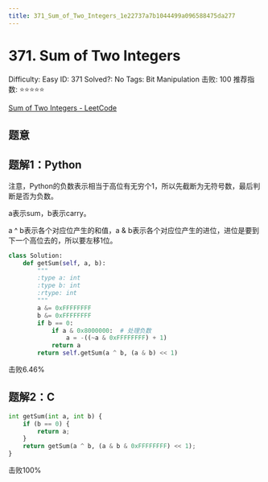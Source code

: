 ```yaml
---
title: 371_Sum_of_Two_Integers_1e22737a7b1044499a096588475da277
---
```


# 371. Sum of Two Integers

Difficulty: Easy
ID: 371
Solved?: No
Tags: Bit Manipulation
击败: 100
推荐指数: ⭐⭐⭐⭐⭐

[Sum of Two Integers - LeetCode](https://leetcode.com/problems/sum-of-two-integers/)

## 题意

## 题解1：Python

注意，Python的负数表示相当于高位有无穷个1，所以先截断为无符号数，最后判断是否为负数。

a表示sum，b表示carry。

a ^ b表示各个对应位产生的和值，a & b表示各个对应位产生的进位，进位是要到下一个高位去的，所以要左移1位。

```python
class Solution:
    def getSum(self, a, b):
        """
        :type a: int
        :type b: int
        :rtype: int
        """
        a &= 0xFFFFFFFF
        b &= 0xFFFFFFFF
        if b == 0:
            if a & 0x8000000:  # 处理负数
                a = -((~a & 0xFFFFFFFF) + 1)
            return a
        return self.getSum(a ^ b, (a & b) << 1)
```

击败6.46%

## 题解2：C

```python
int getSum(int a, int b) {
    if (b == 0) {
        return a;
    }
    return getSum(a ^ b, (a & b & 0xFFFFFFFF) << 1);
}
```

击败100%